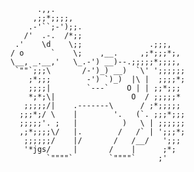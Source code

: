          .,,.
         ,;;*;;;;,
        .-'``;-');;.
       /'  .-.  /*;;
     .'    \d    \;;               .;;;,
    / o      `    \;    ,__.     ,;*;;;*;,
    \__, _.__,'   \_.-') __)--.;;;;;*;;;;,
     `""`;;;\       /-')_) __)  `\' ';;;;;;
        ;*;;;        -') `)_)  |\ |  ;;;;*;
        ;;;;|        `---`    O | | ;;*;;;
        *;*;\|                 O  / ;;;;;*
       ;;;;;/|    .-------\      / ;*;;;;;
      ;;;*;/ \    |        '.   (`. ;;;*;;;
      ;;;;;'. ;   |          )   \ | ;;;;;;
      ,;*;;;;\/   |.        /   /` | ';;;*;
       ;;;;;;/    |/       /   /__/   ';;;
       '*jgs/     |       /    |      ;*;
            `""""`        `""""`     ;'
